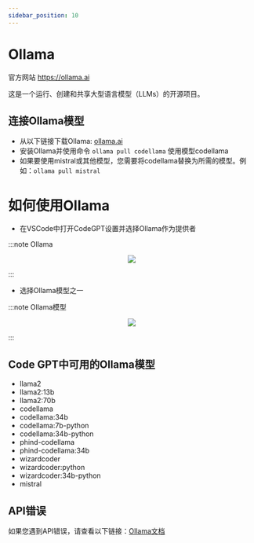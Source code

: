 ```yaml
---
sidebar_position: 10
---
```


# Ollama

官方网站 https://ollama.ai

这是一个运行、创建和共享大型语言模型（LLMs）的开源项目。
## 连接Ollama模型
- 从以下链接下载Ollama: [ollama.ai](https://ollama.ai/)
- 安装Ollama并使用命令 ```ollama pull codellama``` 使用模型codellama
- 如果要使用mistral或其他模型，您需要将codellama替换为所需的模型。例如：```ollama pull mistral```

# 如何使用Ollama
- 在VSCode中打开CodeGPT设置并选择Ollama作为提供者

:::note Ollama
<p align="center">
    <img src="https://github.com/davila7/code-gpt-docs/assets/6216945/ddec585e-84c6-49c4-86ac-be624fbfd9ee" />
</p>
:::

- 选择Ollama模型之一

:::note Ollama模型
<p align="center">
    <img src="https://github.com/davila7/code-gpt-docs/assets/6216945/1bf08939-60fe-4ad1-b588-898c20f2a8e8" />
</p>
:::

## Code GPT中可用的Ollama模型
- llama2
- llama2:13b
- llama2:70b
- codellama
- codellama:34b
- codellama:7b-python
- codellama:34b-python
- phind-codellama
- phind-codellama:34b
- wizardcoder
- wizardcoder:python
- wizardcoder:34b-python
- mistral

## API错误
如果您遇到API错误，请查看以下链接：[Ollama文档](https://ollama.ai/)
